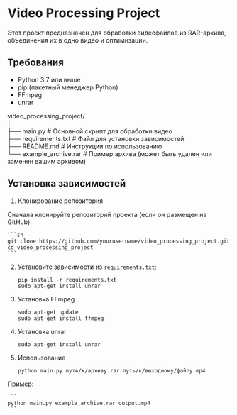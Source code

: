 # Video Processing Project

Этот проект предназначен для обработки видеофайлов из RAR-архива, объединения их в одно видео и оптимизации.

## Требования

- Python 3.7 или выше
- pip (пакетный менеджер Python)
- FFmpeg
- unrar

video_processing_project/   
│   
├── main.py               # Основной скрипт для обработки видео   
├── requirements.txt      # Файл для установки зависимостей   
├── README.md             # Инструкции по использованию   
└── example_archive.rar   # Пример архива (может быть удален или заменен вашим архивом)   


## Установка зависимостей

1. Клонирование репозитория

Сначала клонируйте репозиторий проекта (если он размещен на GitHub):

    ```sh
    git clone https://github.com/yourusername/video_processing_project.git
    cd video_processing_project
    ```

2. Установите зависимости из `requirements.txt`:

    ```
    pip install -r requirements.txt
    sudo apt-get install unrar
    ```

3. Установка FFmpeg

    ```
    sudo apt-get update
    sudo apt-get install ffmpeg
    ```

4. Установка unrar

    ```
    sudo apt-get install unrar
    ```

5. Использование
    ```
    python main.py путь/к/архиву.rar путь/к/выходному/файлу.mp4
    ```

Пример:   

    ```
    python main.py example_archive.rar output.mp4
    ```




